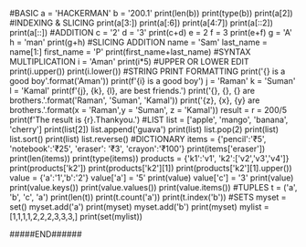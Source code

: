 #BASIC
a = 'HACKERMAN'
b = '200.1'
print(len(b))
print(type(b))
print(a[2])
#INDEXING & SLICING
print(a[3:])
print(a[:6])
print(a[4:7])
print(a[::2])
print(a[::])
#ADDITION
c = '2'
d = '3'
print(c+d)
e = 2
f = 3
print(e+f)
g = 'A'
h = 'man'
print(g+h)
#SLICING ADDITION
name = 'Sam'
last_name = name[1:]
first_name = 'P'
print(first_name+last_name)
#SYNTAX MULTIPLICATION
i = 'Aman'
print(i*5)
#UPPER OR LOWER EDIT
print(i.upper())
print(i.lower())
#STRING PRINT FORMATTING
print('{} is a good boy'.format('Aman'))
print(f'{i} is a good boy')
j = 'Raman'
k = 'Suman'
l = 'Kamal'
print(f'{j}, {k}, {l}, are best friends.')
print('{}, {}, {} are brothers.'.format('Raman', 'Suman', 'Kamal'))
print('{z}, {x}, {y} are brothers.'.format(x = 'Raman',y = 'Suman', z = 'Kamal'))
result = r = 200/5
print(f'The result is {r}.Thankyou.')
#LIST
list = ['apple', 'mango', 'banana', 'cherry']
print(list[2])
list.append('guava')
print(list)
list.pop(2)
print(list)
list.sort()
print(list)
list.reverse()
#DICTIONARY
items = {'pencil':'₹5', 'notebook':'₹25', 'eraser': '₹3', 'crayon':'₹100'}
print(items['eraser'])
print(len(items))
print(type(items))
products = {'k1':'v1', 'k2':['v2','v3','v4']}
print(products['k2'])
print(products['k2'][1])
print(products['k2'][1].upper())
value = {'a':'1','b':'2'}
value['a'] = '5'
print(value)
value['c'] = '3'
print(value)
print(value.keys())
print(value.values())
print(value.items())
#TUPLES
t = ('a', 'b', 'c', 'a')
print(len(t))
print(t.count('a'))
print(t.index('b'))
#SETS
myset = set()
myset.add('a')
print(myset)
myset.add('b')
print(myset)
mylist = [1,1,1,1,2,2,2,3,3,3,]
print(set(mylist))

#####END######

